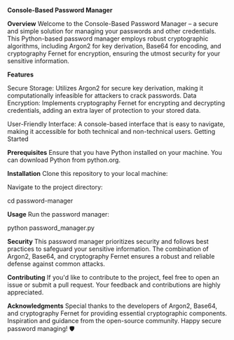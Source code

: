 **Console-Based Password Manager**

**Overview**
Welcome to the Console-Based Password Manager – a secure and simple solution for managing your passwords and other credentials. This Python-based password manager employs robust cryptographic algorithms, including Argon2 for key derivation, Base64 for encoding, and cryptography Fernet for encryption, ensuring the utmost security for your sensitive information.

**Features**

Secure Storage: Utilizes Argon2 for secure key derivation, making it computationally infeasible for attackers to crack passwords.
Data Encryption: Implements cryptography Fernet for encrypting and decrypting credentials, adding an extra layer of protection to your stored data.

User-Friendly Interface: A console-based interface that is easy to navigate, making it accessible for both technical and non-technical users.
Getting Started

**Prerequisites**
Ensure that you have Python installed on your machine. You can download Python from python.org.

**Installation**
Clone this repository to your local machine:



Navigate to the project directory:

cd password-manager

**Usage**
Run the password manager:

python password_manager.py

**Security**
This password manager prioritizes security and follows best practices to safeguard your sensitive information. The combination of Argon2, Base64, and cryptography Fernet ensures a robust and reliable defense against common attacks.

**Contributing**
If you'd like to contribute to the project, feel free to open an issue or submit a pull request. Your feedback and contributions are highly appreciated.

**Acknowledgments**
Special thanks to the developers of Argon2, Base64, and cryptography Fernet for providing essential cryptographic components.
Inspiration and guidance from the open-source community.
Happy secure password managing! 🛡️
